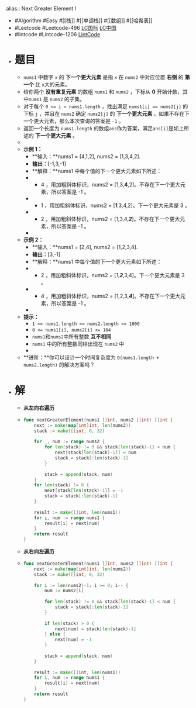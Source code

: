 alias:: Next Greater Element I
- #Algorithm #Easy #[[栈]] #[[单调栈]] #[[数组]] #[[哈希表]]
- #Leetcode #Leetcode-496 [LC国际](https://leetcode.com/problems/next-greater-element-i/) [LC中国](https://leetcode.cn/problems/next-greater-element-i/)
- #lintcode #Lintcode-1206 [LintCode](https://www.lintcode.com/problem/1206/)
- # 题目
	- `nums1` 中数字 `x` 的 **下一个更大元素** 是指 `x` 在 `nums2` 中对应位置 **右侧** 的 **第一个** 比 `x`大的元素。
	- 给你两个 **没有重复元素** 的数组 `nums1` 和 `nums2` ，下标从 **0** 开始计数，其中`nums1` 是 `nums2` 的子集。
	- 对于每个 `0 <= i < nums1.length` ，找出满足 `nums1[i] == nums2[j]` 的下标 `j` ，并且在 `nums2` 确定 `nums2[j]` 的 **下一个更大元素** 。如果不存在下一个更大元素，那么本次查询的答案是 `-1` 。
	- 返回一个长度为 `nums1.length` 的数组`ans`作为答案，满足`ans[i]`是如上所述的 **下一个更大元素** 。
	-
	- **示例 1：**
		- **输入：**nums1 = [4,1,2], nums2 = [1,3,4,2].
		- **输出：**[-1,3,-1]
		- **解释：**nums1 中每个值的下一个更大元素如下所述：
		- - 4 ，用加粗斜体标识，nums2 = [1,3,**4**,2]。不存在下一个更大元素，所以答案是 -1 。
		- - 1 ，用加粗斜体标识，nums2 = [***1***,3,4,2]。下一个更大元素是 3 。
		- - 2 ，用加粗斜体标识，nums2 = [1,3,4,***2***]。不存在下一个更大元素，所以答案是 -1 。
		-
	- **示例 2：**
		- **输入：**nums1 = [2,4], nums2 = [1,2,3,4].
		- **输出：**[3,-1]
		- **解释：**nums1 中每个值的下一个更大元素如下所述：
		- - 2 ，用加粗斜体标识，nums2 = [1,***2***,3,4]。下一个更大元素是 3 。
		- - 4 ，用加粗斜体标识，nums2 = [1,2,3,***4***]。不存在下一个更大元素，所以答案是 -1 。
		-
	- **提示：**
		- `1 <= nums1.length <= nums2.length <= 1000`
		- `0 <= nums1[i], nums2[i] <= 104`
		- `nums1`和`nums2`中所有整数 **互不相同**
		- `nums1` 中的所有整数同样出现在 `nums2` 中
		-
	- **进阶：**你可以设计一个时间复杂度为 `O(nums1.length + nums2.length)` 的解决方案吗？
- # 解
	- **从左向右遍历**
	- ```go
	  func nextGreaterElement(nums1 []int, nums2 []int) []int {
	      next := make(map[int]int, len(nums2))
	      stack := make([]int, 0, 32)
	      
	      for _, num := range nums2 {
	          for len(stack) != 0 && stack[len(stack)-1] < num {
	              next[stack[len(stack)-1]] = num
	              stack = stack[:len(stack)-1]
	          }
	          
	          stack = append(stack, num)
	      }
	      for len(stack) != 0 {
	          next[stack[len(stack)-1]] = -1
	          stack = stack[:len(stack)-1]
	      }
	      
	      result := make([]int, len(nums1))
	      for i, num := range nums1 {
	          result[i] = next[num]
	      }
	      return result
	  }
	  ```
	- **从右向左遍历**
	- ```go
	  func nextGreaterElement(nums1 []int, nums2 []int) []int {
	      next := make(map[int]int, len(nums2))
	      stack := make([]int, 0, 32)
	      
	      for i := len(nums2)-1; i >= 0; i-- {
	          num := nums2[i]
	          
	          for len(stack) != 0 && stack[len(stack)-1] < num {
	              stack = stack[:len(stack)-1]
	          }
	          
	          if len(stack) > 0 {
	              next[num] = stack[len(stack)-1]
	          } else {
	              next[num] = -1
	          }
	          
	          stack = append(stack, num)
	      }
	      
	      result := make([]int, len(nums1))
	      for i, num := range nums1 {
	          result[i] = next[num]
	      }
	      return result
	  }
	  ```